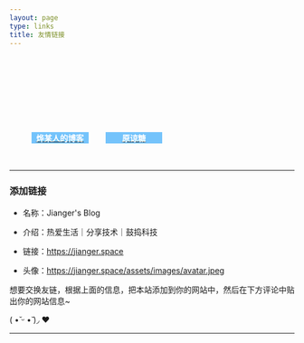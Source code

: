 ```yaml
---
layout: page
type: links
title: 友情链接
---
```


<style>
	.friends{
		display: flow-root;
		width:100%;
	}
    .friends .links-container{
    transition:transform 0.5s;
    width:20%;
	list-style-type: none;
    float: left;
    margin: 15px;
}
    .friends .links-container .links-title{
        background-color:#74c3fb;
        text-align:center;
        margin:0;
        padding:0;
    }
    .friends .links-container .links-title h4{
    	color:white;
    }
	.friends .links-container:hover{
		box-shadow:0 2px 3px #bababa;
		transform:scale(1.1);
} 
</style>

<ul class="friends">
    <li class="links-container">
		    <a href="https://iiycy.com" target="_blank" class="links-link">
			  <div class="links-item">
			    <div class="links-img" style="background:url('https://imyee.cn/a.jpg');width: 100%;padding-top: 100%;background-repeat: no-repeat;background-size: cover;"></div>
				<div class="links-title">
				  <h4>烨某人的博客</h4>
				</div>
		      </div>
			  </a>
		</li>
        <li class="links-container">
		    <a href="https://blog.luhe.xyz" target="_blank" class="links-link">
			  <div class="links-item">
			    <div class="links-img" style="background:url('https://blog.luhe.xyz/mylogo.png');width: 100%;padding-top: 100%;background-repeat: no-repeat;background-size: cover;"></div>
				<div class="links-title">
				  <h4>原谅糖</h4>
				</div>
		      </div>
			  </a>
		</li>
</ul>


---



### 添加链接

- 名称：Jianger's Blog

- 介绍：热爱生活｜分享技术｜鼓捣科技

- 链接：https://jianger.space

- 头像：https://jianger.space/assets/images/avatar.jpeg

想要交换友链，根据上面的信息，把本站添加到你的网站中，然后在下方评论中贴出你的网站信息~

( •̆ ᵕ •̆ )◞ ❤

---


  <div id="comments"></div>
  <!--Leancloud 操作库:-->
  <script src="//cdn1.lncld.net/static/js/3.0.4/av-min.js"></script>
  <!--Valine 的核心代码库:-->
  <script src='//unpkg.com/valine/dist/Valine.min.js'></script>
  <script>
     new Valine({
        av: AV,
        el: '#comments',
        app_id: 'e1OuTd58aBj3h9ptV4oIaNBY-9Nh9j0Va',
        app_key: 'CqYVue1Ivtz4TJnBVjUvY9NY',
        path: '',
        placeholder: '快来做我的邻居吧！',
        notify: 'true',
        verify: 'true',
    })
  </script>